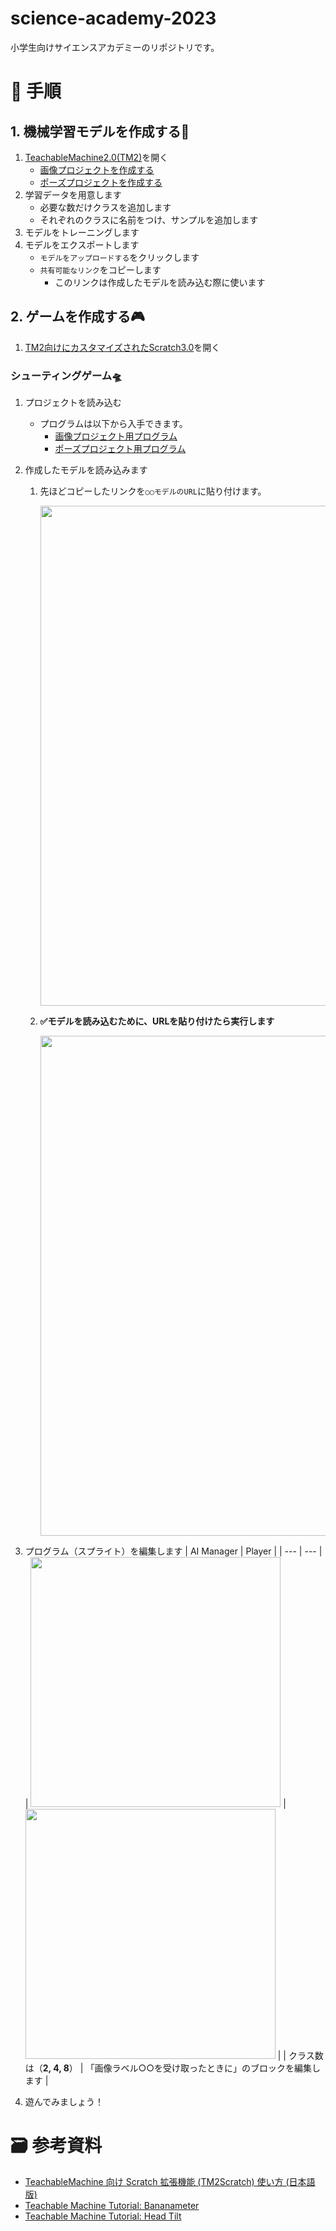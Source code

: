 # science-academy-2023
小学生向けサイエンスアカデミーのリポジトリです。

# 📝 手順

## 1. 機械学習モデルを作成する🤖
1. [TeachableMachine2.0(TM2)](https://teachablemachine.withgoogle.com/train/pose)を開く
    - [画像プロジェクトを作成する](https://teachablemachine.withgoogle.com/train/image)
    - [ポーズプロジェクトを作成する](https://teachablemachine.withgoogle.com/train/pose)
2. 学習データを用意します
    - 必要な数だけクラスを追加します
    - それぞれのクラスに名前をつけ、サンプルを追加します
3. モデルをトレーニングします
4. モデルをエクスポートします
    - `モデルをアップロードする`をクリックします
    - `共有可能なリンク`をコピーします
        - このリンクは作成したモデルを読み込む際に使います

## 2. ゲームを作成する🎮
1. [TM2向けにカスタマイズされたScratch3.0](https://stretch3.github.io/)を開く

### シューティングゲーム🛸
1. プロジェクトを読み込む
    - プログラムは以下から入手できます。
        - [画像プロジェクト用プログラム](https://github.com/IML-okuda/science-academy-2023/blob/main/src/Shooting%20Game-TM2Scratch.sb3)
        - [ポーズプロジェクト用プログラム](https://github.com/IML-okuda/science-academy-2023/blob/main/src/Shooting%20Game-TMPose2Scratch.sb3)
2. 作成したモデルを読み込みます
    1. 先ほどコピーしたリンクを`○○モデルのURL`に貼り付けます。
       
       <img width=800 src="https://github.com/IML-okuda/science-academy-2023/assets/55625375/25d415f8-80aa-46cd-ac59-35479da0f745" />
    3. **✅モデルを読み込むために、URLを貼り付けたら実行します**

       <img width=800 src="https://github.com/IML-okuda/science-academy-2023/assets/55625375/75a76066-7b42-44a3-aac6-9ab39a2ab6f1"/>

3. プログラム（スプライト）を編集します
   |  AI Manager  |  Player  |
   | --- | --- |
   |  <img width=400 src="https://github.com/IML-okuda/science-academy-2023/assets/55625375/5ce54c90-d09d-4572-8c46-6f245f8b784c"/>  |  <img width=400 src="https://github.com/IML-okuda/science-academy-2023/assets/55625375/538d8616-9a3c-4674-8b29-3d37c86cc865"/>  |
   | クラス数は（**2, 4, 8**） | 「画像ラベル○○を受け取ったときに」のブロックを編集します |

4. 遊んでみましょう！

# 🗃️ 参考資料
- [TeachableMachine 向け Scratch 拡張機能 (TM2Scratch) 使い方 (日本語版)](https://mirapro.mext.go.jp/assets/tm2scratch.pdf) 
- [Teachable Machine Tutorial: Bananameter](https://medium.com/@warronbebster/teachable-machine-tutorial-bananameter-4bfffa765866)
- [Teachable Machine Tutorial: Head Tilt](https://medium.com/@warronbebster/teachable-machine-tutorial-head-tilt-f4f6116f491)
